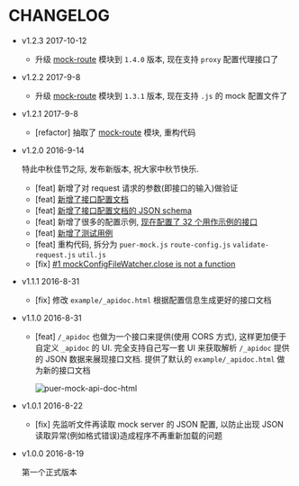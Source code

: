 # CHANGELOG

* v1.2.3 2017-10-12

  * 升级 [mock-route](https://github.com/ufologist/mock-route) 模块到 `1.4.0` 版本, 现在支持 `proxy` 配置代理接口了

* v1.2.2 2017-9-8

  * 升级 [mock-route](https://github.com/ufologist/mock-route) 模块到 `1.3.1` 版本, 现在支持 `.js` 的 mock 配置文件了

* v1.2.1 2017-9-8

  * [refactor] 抽取了 [mock-route](https://github.com/ufologist/mock-route) 模块, 重构代码

* v1.2.0 2016-9-14

  特此中秋佳节之际, 发布新版本, 祝大家中秋节快乐.

  * [feat] 新增了对 request 请求的参数(即接口的输入)做验证
  * [feat] [新增了接口配置文档](https://github.com/ufologist/puer-mock/blob/master/_mockserver-config.md)
  * [feat] [新增了接口配置文档的 JSON schema](https://github.com/ufologist/puer-mock/blob/master/_mockserver-schema.json)
  * [feat] 新增了很多的配置示例, [现在配置了 32 个用作示例的接口](https://github.com/ufologist/puer-mock/blob/master/example/_mockserver.json)
  * [feat] [新增了测试用例](https://github.com/ufologist/puer-mock/tree/master/test)
  * [feat] 重构代码, 拆分为 `puer-mock.js` `route-config.js` `validate-request.js` `util.js`
  * [fix] [#1 mockConfigFileWatcher.close is not a function](https://github.com/ufologist/puer-mock/issues/1)

* v1.1.1 2016-8-31

  * [fix] 修改 `example/_apidoc.html` 根据配置信息生成更好的接口文档

* v1.1.0 2016-8-31

  * [feat] `/_apidoc` 也做为一个接口来提供(使用 CORS 方式), 这样更加便于自定义 `_apidoc` 的 UI. 完全支持自己写一套 UI 来获取解析 `/_apidoc` 提供的 JSON 数据来展现接口文档. 提供了默认的 `example/_apidoc.html` 做为新的接口文档

    ![puer-mock-api-doc-html](https://ufologist.github.io/puer-mock/puer-mock-api-doc-html.png)

* v1.0.1 2016-8-22

  * [fix] 先监听文件再读取 mock server 的 JSON 配置, 以防止出现 JSON 读取异常(例如格式错误)造成程序不再重新加载的问题

* v1.0.0 2016-8-19

  第一个正式版本